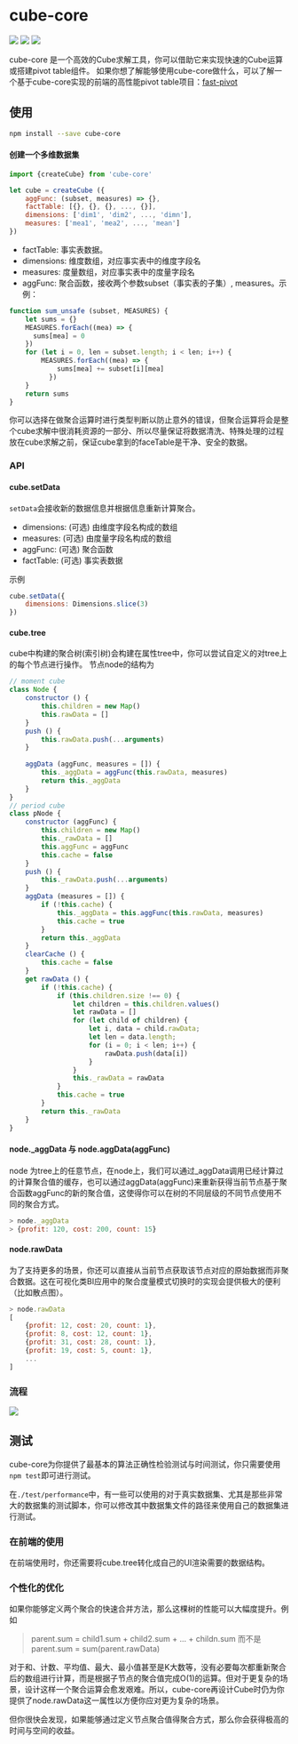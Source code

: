 # cube-core
![](https://travis-ci.com/ObservedObserver/cube-core.svg?branch=master)
![](https://img.shields.io/github/license/ObservedObserver/cube-core)
![](https://img.shields.io/npm/v/cube-core)

cube-core 是一个高效的Cube求解工具，你可以借助它来实现快速的Cube运算或搭建pivot table组件。
如果你想了解能够使用cube-core做什么，可以了解一个基于cube-core实现的前端的高性能pivot table项目：[fast-pivot](https://github.com/ObservedObserver/fast-pivot)

## 使用

```bash
npm install --save cube-core
```

####  创建一个多维数据集
```js
import {createCube} from 'cube-core'

let cube = createCube ({
    aggFunc: (subset, measures) => {},
    factTable: [{}, {}, {}, ..., {}],
    dimensions: ['dim1', 'dim2', ..., 'dimn'],
    measures: ['mea1', 'mea2', ..., 'mean']
})
```
+ factTable: 事实表数据。
+ dimensions: 维度数组，对应事实表中的维度字段名
+ measures: 度量数组，对应事实表中的度量字段名
+ aggFunc: 聚合函数，接收两个参数subset（事实表的子集）, measures。示例：
```js
function sum_unsafe (subset, MEASURES) {
    let sums = {}
    MEASURES.forEach((mea) => {
      sums[mea] = 0
    })
    for (let i = 0, len = subset.length; i < len; i++) {
        MEASURES.forEach((mea) => {
            sums[mea] += subset[i][mea]
          })
    }
    return sums
}
```

你可以选择在做聚合运算时进行类型判断以防止意外的错误，但聚合运算将会是整个cube求解中很消耗资源的一部分、所以尽量保证将数据清洗、特殊处理的过程放在cube求解之前，保证cube拿到的faceTable是干净、安全的数据。

### API

#### cube.setData
`setData`会接收新的数据信息并根据信息重新计算聚合。
+ dimensions: (可选) 由维度字段名构成的数组
+ measures: (可选) 由度量字段名构成的数组
+ aggFunc: (可选) 聚合函数
+ factTable: (可选) 事实表数据

示例
```js
cube.setData({
    dimensions: Dimensions.slice(3)
})
```

#### cube.tree
cube中构建的聚合树(索引树)会构建在属性tree中，你可以尝试自定义的对tree上的每个节点进行操作。
节点node的结构为
```js
// moment cube
class Node {
    constructor () {
        this.children = new Map()
        this.rawData = []
    }
    push () {
        this.rawData.push(...arguments)
    }
    
    aggData (aggFunc, measures = []) {
        this._aggData = aggFunc(this.rawData, measures)
        return this._aggData
    }
}
// period cube
class pNode {
    constructor (aggFunc) {
        this.children = new Map()
        this._rawData = []
        this.aggFunc = aggFunc
        this.cache = false
    }
    push () {
        this._rawData.push(...arguments)
    }
    aggData (measures = []) {
        if (!this.cache) {
            this._aggData = this.aggFunc(this.rawData, measures)
            this.cache = true
        }
        return this._aggData
    }
    clearCache () {
        this.cache = false
    }
    get rawData () {
        if (!this.cache) {
            if (this.children.size !== 0) {
                let children = this.children.values()
                let rawData = []
                for (let child of children) {
                    let i, data = child.rawData;
                    let len = data.length;
                    for (i = 0; i < len; i++) {
                        rawData.push(data[i])
                    }
                }
                this._rawData = rawData
            }
            this.cache = true
        }
        return this._rawData
    }
}
```


#### node._aggData 与 node.aggData(aggFunc)
node 为tree上的任意节点，在node上，我们可以通过_aggData调用已经计算过的计算聚合值的缓存，也可以通过aggData(aggFunc)来重新获得当前节点基于聚合函数aggFunc的新的聚合值，这使得你可以在树的不同层级的不同节点使用不同的聚合方式。
```js
> node._aggData
> {profit: 120, cost: 200, count: 15}
```

#### node.rawData
为了支持更多的场景，你还可以直接从当前节点获取该节点对应的原始数据而非聚合数据。这在可视化类BI应用中的聚合度量模式切换时的实现会提供极大的便利（比如散点图）。
```js
> node.rawData
[
    {profit: 12, cost: 20, count: 1},
    {profit: 8, cost: 12, count: 1},
    {profit: 31, cost: 28, count: 1},
    {profit: 19, cost: 5, count: 1},
    ...
]
```

### 流程
![](http://carrot.zone:8080/lifecycle-core-cube.png)

## 测试
cube-core为你提供了最基本的算法正确性检验测试与时间测试，你只需要使用`npm test`即可进行测试。

在`./test/performance`中，有一些可以使用的对于真实数据集、尤其是那些非常大的数据集的测试脚本，你可以修改其中数据集文件的路径来使用自己的数据集进行测试。

### 在前端的使用
在前端使用时，你还需要将cube.tree转化成自己的UI渲染需要的数据结构。

### 个性化的优化

如果你能够定义两个聚合的快速合并方法，那么这棵树的性能可以大幅度提升。例如
> parent.sum = child1.sum + child2.sum + ... + childn.sum
> 而不是 parent.sum = sum(parent.rawData)

对于和、计数、平均值、最大、最小值甚至是K大数等，没有必要每次都重新聚合后的数组进行计算，而是根据子节点的聚合值完成O(1)的运算。但对于更复杂的场景，设计这样一个聚合运算会愈发艰难。所以，cube-core再设计Cube时仍为你提供了node.rawData这一属性以方便你应对更为复杂的场景。

但你很快会发现，如果能够通过定义节点聚合值得聚合方式，那么你会获得极高的时间与空间的收益。
